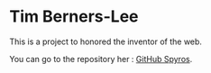 # Tim Berners-Lee

This is a project to honored the inventor of the web.


You can go to the repository her : [GitHub Spyros](git@github.com:Spyros-Zaboukis/tim-berners-lee.git/ "GitHub Project Tim Berners-Lee").